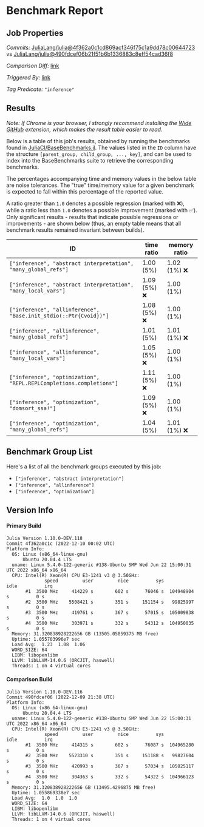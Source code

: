 # Benchmark Report

## Job Properties

*Commits:* [JuliaLang/julia@4f362a0c1cd869acf346f75c1a9dd78c00644723](https://github.com/JuliaLang/julia/commit/4f362a0c1cd869acf346f75c1a9dd78c00644723) vs [JuliaLang/julia@490fdcef06b21f51b6b1336883c8eff54cad36f8](https://github.com/JuliaLang/julia/commit/490fdcef06b21f51b6b1336883c8eff54cad36f8)

*Comparison Diff:* [link](https://github.com/JuliaLang/julia/compare/490fdcef06b21f51b6b1336883c8eff54cad36f8..4f362a0c1cd869acf346f75c1a9dd78c00644723)

*Triggered By:* [link](https://github.com/JuliaLang/julia/pull/47850#issuecomment-1344909885)

*Tag Predicate:* `"inference"`

## Results

*Note: If Chrome is your browser, I strongly recommend installing the [Wide GitHub](https://chrome.google.com/webstore/detail/wide-github/kaalofacklcidaampbokdplbklpeldpj?hl=en)
extension, which makes the result table easier to read.*

Below is a table of this job's results, obtained by running the benchmarks found in
[JuliaCI/BaseBenchmarks.jl](https://github.com/JuliaCI/BaseBenchmarks.jl). The values
listed in the `ID` column have the structure `[parent_group, child_group, ..., key]`,
and can be used to index into the BaseBenchmarks suite to retrieve the corresponding
benchmarks.

The percentages accompanying time and memory values in the below table are noise tolerances. The "true"
time/memory value for a given benchmark is expected to fall within this percentage of the reported value.

A ratio greater than `1.0` denotes a possible regression (marked with :x:), while a ratio less
than `1.0` denotes a possible improvement (marked with :white_check_mark:). Only significant results - results
that indicate possible regressions or improvements - are shown below (thus, an empty table means that all
benchmark results remained invariant between builds).

| ID | time ratio | memory ratio |
|----|------------|--------------|
| `["inference", "abstract interpretation", "many_global_refs"]` | 1.00 (5%)  | 1.02 (1%) :x: |
| `["inference", "abstract interpretation", "many_local_vars"]` | 1.09 (5%) :x: | 1.00 (1%)  |
| `["inference", "allinference", "Base.init_stdio(::Ptr{Cvoid})"]` | 1.08 (5%) :x: | 1.00 (1%)  |
| `["inference", "allinference", "many_global_refs"]` | 1.01 (5%)  | 1.01 (1%) :x: |
| `["inference", "allinference", "many_local_vars"]` | 1.05 (5%) :x: | 1.00 (1%)  |
| `["inference", "optimization", "REPL.REPLCompletions.completions"]` | 1.11 (5%) :x: | 1.00 (1%)  |
| `["inference", "optimization", "domsort_ssa!"]` | 1.09 (5%) :x: | 1.00 (1%)  |
| `["inference", "optimization", "many_global_refs"]` | 1.04 (5%)  | 1.01 (1%) :x: |

## Benchmark Group List

Here's a list of all the benchmark groups executed by this job:

- `["inference", "abstract interpretation"]`
- `["inference", "allinference"]`
- `["inference", "optimization"]`

## Version Info

#### Primary Build

```
Julia Version 1.10.0-DEV.118
Commit 4f362a0c1c (2022-12-10 00:02 UTC)
Platform Info:
  OS: Linux (x86_64-linux-gnu)
      Ubuntu 20.04.4 LTS
  uname: Linux 5.4.0-122-generic #138-Ubuntu SMP Wed Jun 22 15:00:31 UTC 2022 x86_64 x86_64
  CPU: Intel(R) Xeon(R) CPU E3-1241 v3 @ 3.50GHz: 
              speed         user         nice          sys         idle          irq
       #1  3500 MHz     414229 s        602 s      76046 s  104948904 s          0 s
       #2  3500 MHz    5508421 s        351 s     151154 s   99825997 s          0 s
       #3  3500 MHz     419761 s        367 s      57015 s  105009838 s          0 s
       #4  3500 MHz     303971 s        332 s      54312 s  104950035 s          0 s
  Memory: 31.320838928222656 GB (13505.05859375 MB free)
  Uptime: 1.055703996e7 sec
  Load Avg:  1.23  1.08  1.06
  WORD_SIZE: 64
  LIBM: libopenlibm
  LLVM: libLLVM-14.0.6 (ORCJIT, haswell)
  Threads: 1 on 4 virtual cores

```

#### Comparison Build

```
Julia Version 1.10.0-DEV.116
Commit 490fdcef06 (2022-12-09 21:38 UTC)
Platform Info:
  OS: Linux (x86_64-linux-gnu)
      Ubuntu 20.04.4 LTS
  uname: Linux 5.4.0-122-generic #138-Ubuntu SMP Wed Jun 22 15:00:31 UTC 2022 x86_64 x86_64
  CPU: Intel(R) Xeon(R) CPU E3-1241 v3 @ 3.50GHz: 
              speed         user         nice          sys         idle          irq
       #1  3500 MHz     414315 s        602 s      76087 s  104965280 s          0 s
       #2  3500 MHz    5523310 s        351 s     151188 s   99827604 s          0 s
       #3  3500 MHz     420993 s        367 s      57034 s  105025117 s          0 s
       #4  3500 MHz     304363 s        332 s      54322 s  104966123 s          0 s
  Memory: 31.320838928222656 GB (13495.4296875 MB free)
  Uptime: 1.055869338e7 sec
  Load Avg:  1.0  1.0  1.0
  WORD_SIZE: 64
  LIBM: libopenlibm
  LLVM: libLLVM-14.0.6 (ORCJIT, haswell)
  Threads: 1 on 4 virtual cores

```
